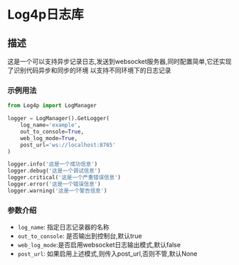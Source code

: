 
# Log4p日志库

## 描述

这是一个可以支持异步记录日志,发送到websocket服务器,同时配置简单,它还实现了识别代码异步和同步的环境
以支持不同环境下的日志记录

### 示例用法

```python
from Log4p import LogManager

logger = LogManager().GetLogger(
    log_name='example',
    out_to_console=True,
    web_log_mode=True,
    post_url='ws://localhost:8765'
)

logger.info('这是一个成功信息')
logger.debug('这是一个调试信息')
logger.critical('这是一个严重错误信息')
logger.error('这是一个错误信息')
logger.warning('这是一个警告信息')
```

### 参数介绍

- `log_name`: 指定日志记录器的名称
- `out_to_console`: 是否输出到控制台,默认true
- `web_log_mode`:是否启用websocket日志输出模式,默认false
- `post_url`: 如果启用上述模式,则传入post_url,否则不管,默认None
